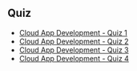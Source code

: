 ## Quiz

* [Cloud App Development - Quiz 1](https://docs.google.com/forms/d/e/1FAIpQLScmhm1O6ec2dTxSYILN8UUUrGJYAQoCK_vTFmC6LOxH24wJAQ/viewscore?viewscore=AE0zAgDiHJk4EKoF2_hH1LIxxIQXDMnsG4sU1ahyeqyWg1-UCvvY-iyOUFtT1rGnEQ)
* [Cloud App Development - Quiz 2](https://docs.google.com/forms/d/e/1FAIpQLScwP-qD5j6QcLHbs6eutOqYNnhiMmfy1y7ITDFYzexg6B6F0Q/viewscore?viewscore=AE0zAgD4SFLyxRx_MrYOIlmzKQfLEHSRVM4il9Bl6QLvVnDRyWZEyltScDcEVhQIkw)
* [Cloud App Development - Quiz 3](https://docs.google.com/forms/d/e/1FAIpQLScRNKdOhDDRNN-1WPwB7Z-yUn0Hpj8HdGHCMBAwyjZNKEfABA/viewscore?viewscore=AE0zAgBMYF9vGxXbEWNv10nPdN5GRkJl3ctYfqykpe0QJWkQrobROEGW6pemKQzqVg)
* [Cloud App Development - Quiz 4](https://docs.google.com/forms/d/e/1FAIpQLSdR5KfRXHb-LPzc24KxmULgsTUCTQNozlxLNU1oz1dWFIHg8Q/viewscore?viewscore=AE0zAgBJwZzH2j2R7tTUz4NRjAutoc3E5TD1H6e4Fj744b63fwko5OjPpJwuKCrvEQ)
